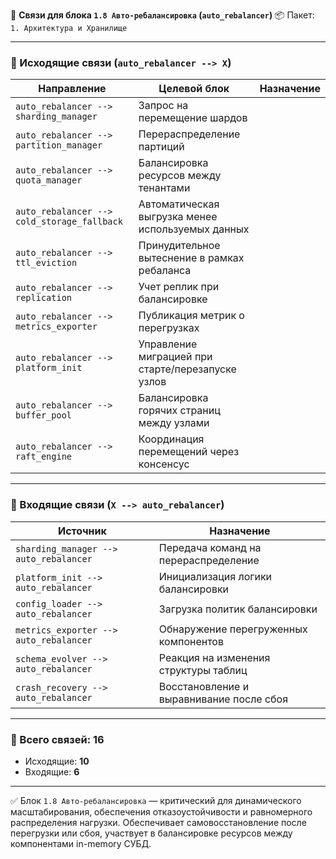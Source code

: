 🔗 **Связи для блока `1.8 Авто-ребалансировка` (`auto_rebalancer`)**
📦 Пакет: `1. Архитектура и Хранилище`

---

### 🔻 Исходящие связи (`auto_rebalancer --> X`)

| Направление                                 | Целевой блок                                      | Назначение |
| ------------------------------------------- | ------------------------------------------------- | ---------- |
| `auto_rebalancer --> sharding_manager`      | Запрос на перемещение шардов                      |            |
| `auto_rebalancer --> partition_manager`     | Перераспределение партиций                        |            |
| `auto_rebalancer --> quota_manager`         | Балансировка ресурсов между тенантами             |            |
| `auto_rebalancer --> cold_storage_fallback` | Автоматическая выгрузка менее используемых данных |            |
| `auto_rebalancer --> ttl_eviction`          | Принудительное вытеснение в рамках ребаланса      |            |
| `auto_rebalancer --> replication`           | Учет реплик при балансировке                      |            |
| `auto_rebalancer --> metrics_exporter`      | Публикация метрик о перегрузках                   |            |
| `auto_rebalancer --> platform_init`         | Управление миграцией при старте/перезапуске узлов |            |
| `auto_rebalancer --> buffer_pool`           | Балансировка горячих страниц между узлами         |            |
| `auto_rebalancer --> raft_engine`           | Координация перемещений через консенсус           |            |

---

### 🔺 Входящие связи (`X --> auto_rebalancer`)

| Источник                               | Назначение                               |
| -------------------------------------- | ---------------------------------------- |
| `sharding_manager --> auto_rebalancer` | Передача команд на перераспределение     |
| `platform_init --> auto_rebalancer`    | Инициализация логики балансировки        |
| `config_loader --> auto_rebalancer`    | Загрузка политик балансировки            |
| `metrics_exporter --> auto_rebalancer` | Обнаружение перегруженных компонентов    |
| `schema_evolver --> auto_rebalancer`   | Реакция на изменения структуры таблиц    |
| `crash_recovery --> auto_rebalancer`   | Восстановление и выравнивание после сбоя |

---

### 🧩 Всего связей: **16**

* Исходящие: **10**
* Входящие: **6**

---

✅ Блок `1.8 Авто-ребалансировка` — критический для динамического масштабирования, обеспечения отказоустойчивости и равномерного распределения нагрузки.
Обеспечивает самовосстановление после перегрузки или сбоя, участвует в балансировке ресурсов между компонентами in-memory СУБД.

